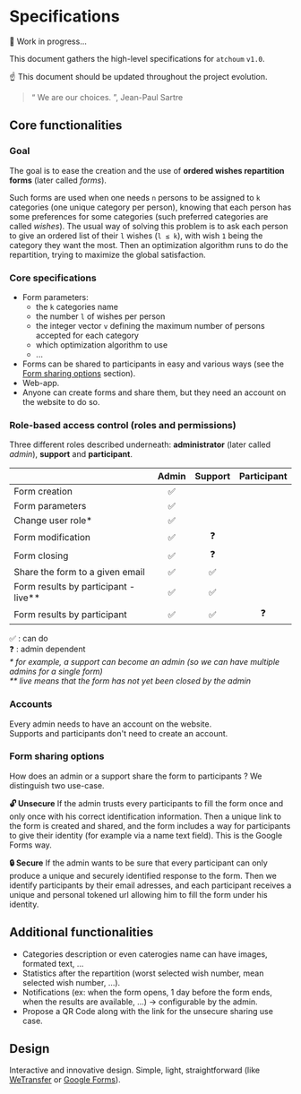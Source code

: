 # Specifications

:construction: Work in progress...

This document gathers the high-level specifications for `atchoum` `v1.0`.

:point_up: This document should be updated throughout the project evolution.

> “ We are our choices. ”, Jean-Paul Sartre

## Core functionalities
### Goal
The goal is to ease the creation and the use of **ordered wishes repartition forms** (later called *forms*).

Such forms are used when one needs `n` persons to be assigned to `k` categories (one unique category per person), knowing that each person has some preferences for some categories (such preferred categories are called *wishes*). The usual way of solving this problem is to ask each person to give an ordered list of their `l` wishes (`l ≤ k`), with wish `1` being the category they want the most. Then an optimization algorithm runs to do the repartition, trying to maximize the global satisfaction.

### Core specifications
- Form parameters:
  - the `k` categories name
  - the number `l` of wishes per person
  - the integer vector `v` defining the maximum number of persons accepted for each category
  - which optimization algorithm to use
  - ...
- Forms can be shared to participants in easy and various ways (see the [Form sharing options](#form-sharing-options) section).
- Web-app.
- Anyone can create forms and share them, but they need an account on the website to do so.

### Role-based access control (roles and permissions)
Three different roles described underneath: **administrator** (later called *admin*), **support** and **participant**.

|                                      | Admin              | Support            | Participant |
| ------------------------------------ | :----------------: | :----------------: | :---------: |
| Form creation                        | :white_check_mark: |                    |             |
| Form parameters                      | :white_check_mark: |                    |             |
| Change user role*                    | :white_check_mark: |                    |             |
| Form modification                    | :white_check_mark: | :question:         |             |
| Form closing                         | :white_check_mark: | :question:         |             |
| Share the form to a given email      | :white_check_mark: | :white_check_mark: |             |
| Form results by participant - live** | :white_check_mark: | :white_check_mark: |             |
| Form results by participant          | :white_check_mark: | :white_check_mark: | :question:  |

:white_check_mark: : can do  
:question: : admin dependent  
*\* for example, a support can become an admin (so we can have multiple admins for a single form)*  
*\*\* live means that the form has not yet been closed by the admin*

### Accounts
Every admin needs to have an account on the website.  
Supports and participants don't need to create an account.

### Form sharing options
How does an admin or a support share the form to participants ? We distinguish two use-case.

**:unlock: Unsecure** If the admin trusts every participants to fill the form once and only once with his correct identification information. Then a unique link to the form is created and shared, and the form includes a way for participants to give their identity (for example via a name text field). This is the Google Forms way.

**:lock: Secure** If the admin wants to be sure that every participant can only produce a unique and securely identified response to the form. Then we identify participants by their email adresses, and each participant receives a unique and personal tokened url allowing him to fill the form under his identity.

## Additional functionalities
- Categories description or even caterogies name can have images, formated text, ...
- Statistics after the repartition (worst selected wish number, mean selected wish number, ...).
- Notifications (ex: when the form opens, 1 day before the form ends, when the results are available, ...) → configurable by the admin.
- Propose a QR Code along with the link for the unsecure sharing use case.

## Design
Interactive and innovative design. Simple, light, straightforward (like [WeTransfer](https://wetransfer.com/) or [Google Forms](https://docs.google.com/forms/)).
